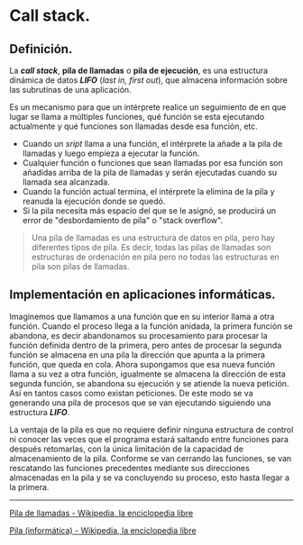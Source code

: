 # Call stack.

## Definición.

La ___call stack___, __pila de llamadas__ o __pila de ejecución__, es una estructura dinámica de datos ___LIFO___ (_last in, first out_), que almacena información sobre las subrutinas de una aplicación.

Es un mecanismo para que un intérprete realice un seguimiento de en que lugar se llama a múltiples funciones, qué función se esta ejecutando actualmente y qué funciones son llamadas desde esa función, etc.

- Cuando un _sript_ llama a una función, el intérprete la añade a la pila de llamadas y luego empieza a ejecutar la función.
- Cualquier función o funciones que sean llamadas por esa función son añadidas arriba de la pila de llamadas y serán ejecutadas cuando su llamada sea alcanzada. 
- Cuando la función actual termina, el intérprete la elimina de la pila y reanuda la ejecución donde se quedó.
- Si la pila necesita más espacio del que se le asignó, se producirá un error de "desbordamiento de pila" o "stack overflow". 

> Una pila de llamadas es una estructura de datos en pila, pero hay diferentes tipos de pila. Es decir, todas las pilas de llamadas son estructuras de ordenación en pila pero no todas las estructuras en pila son pilas de llamadas.



## Implementación en aplicaciones informáticas.

Imaginemos que llamamos a una función que en su interior llama a otra función. Cuando el proceso llega a la función anidada, la primera función se abandona, es decir abandonamos su procesamiento para procesar la función definida dentro de la primera, pero antes de procesar la segunda función se almacena en una pila la dirección que apunta a la primera función, que queda en cola. Ahora supongamos que esa nueva función llama a su vez a otra función, igualmente se almacena la dirección de esta segunda función, se abandona su ejecución y se atiende la nueva petición. Así en tantos casos como existan peticiones. De este modo se va generando una pila de procesos que se van ejecutando siguiendo una estructura ___LIFO___.

La ventaja de la pila es que no requiere definir ninguna estructura de control ni conocer las veces que el programa estará saltando entre funciones para después retomarlas, con la única limitación de la capacidad de almacenamiento de la pila. Conforme se van cerrando las funciones, se van rescatando las funciones precedentes mediante sus direcciones almacenadas en la pila y se va concluyendo su proceso, esto hasta llegar a la primera.



---

[Pila de llamadas - Wikipedia, la enciclopedia libre](https://es.wikipedia.org/wiki/Pila_de_llamadas)

[Pila (informática) - Wikipedia, la enciclopedia libre](https://es.wikipedia.org/wiki/Pila_(informática))

